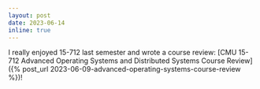 ```yaml
---
layout: post
date: 2023-06-14
inline: true
---
```


I really enjoyed 15-712 last semester and wrote a course review: [CMU 15-712 Advanced Operating Systems and Distributed Systems Course Review]({% post_url 2023-06-09-advanced-operating-systems-course-review %})!